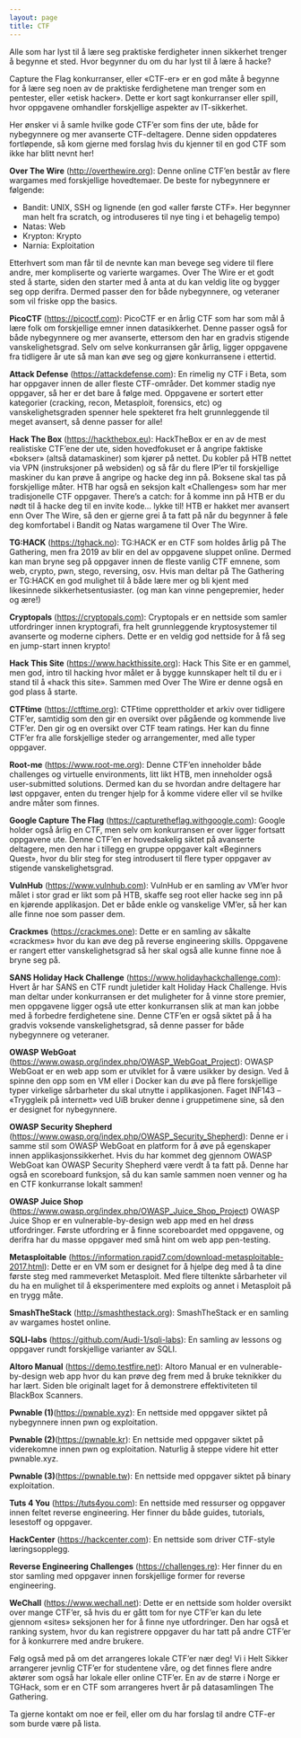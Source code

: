 ```yaml
---
layout: page
title: CTF
---
```


Alle som har lyst til å lære seg praktiske ferdigheter innen sikkerhet trenger å begynne et sted. Hvor begynner du om du har lyst til å lære å hacke?

Capture the Flag konkurranser, eller «CTF-er» er en god måte å begynne for å lære seg noen av de praktiske ferdighetene man trenger som en pentester, eller «etisk hacker». Dette er kort sagt konkurranser eller spill, hvor oppgavene omhandler forskjellige aspekter av IT-sikkerhet.

Her ønsker vi å samle hvilke gode CTF’er som fins der ute, både for nybegynnere og mer avanserte CTF-deltagere. Denne siden oppdateres fortløpende, så kom gjerne med forslag hvis du kjenner til en god CTF som ikke har blitt nevnt her!

**Over The Wire** (<http://overthewire.org>): Denne online CTF’en består av flere wargames med forskjellige hovedtemaer. De beste for nybegynnere er følgende:

* Bandit: UNIX, SSH og lignende (en god «aller første CTF». Her begynner man helt fra scratch, og introduseres til nye ting i et behagelig tempo)
* Natas: Web
* Krypton: Krypto
* Narnia: Exploitation

Etterhvert som man får til de nevnte kan man bevege seg videre til flere andre, mer kompliserte og varierte wargames.
Over The Wire er et godt sted å starte, siden den starter med å anta at du kan veldig lite og bygger seg opp derifra. Dermed passer den for både nybegynnere, og veteraner som vil friske opp the basics.

**PicoCTF** (<https://picoctf.com>): PicoCTF er en årlig CTF som har som mål å lære folk om forskjellige emner innen datasikkerhet. Denne passer også for både nybegynnere og mer avanserte, ettersom den har en gradvis stigende vanskelighetsgrad. Selv om selve konkurransen går årlig, ligger oppgavene fra tidligere år ute så man kan øve seg og gjøre konkurransene i ettertid.

**Attack Defense** (<https://attackdefense.com>): En rimelig ny CTF i Beta, som har oppgaver innen de aller fleste CTF-områder. Det kommer stadig nye oppgaver, så her er det bare å følge med. Oppgavene er sortert etter kategorier (cracking, recon, Metasploit, forensics, etc) og vanskelighetsgraden spenner hele spekteret fra helt grunnleggende til meget avansert, så denne passer for alle!

**Hack The Box** (<https://hackthebox.eu>): HackTheBox er en av de mest realistiske CTF’ene der ute, siden hovedfokuset er å angripe faktiske «bokser» (altså datamaskiner) som kjører på nettet. Du kobler på HTB nettet via VPN (instruksjoner på websiden) og så får du flere IP’er til forskjellige maskiner du kan prøve å angripe og hacke deg inn på. Boksene skal tas på forskjellige måter. HTB har også en seksjon kalt «Challenges» som har mer tradisjonelle CTF oppgaver. There’s a catch: for å komme inn på HTB er du nødt til å hacke deg til en invite kode… lykke til!
HTB er hakket mer avansert enn Over The Wire, så den er gjerne grei å ta fatt på når du begynner å føle deg komfortabel i Bandit og Natas wargamene til Over The Wire.

**TG:HACK** (<https://tghack.no>): TG:HACK er en CTF som holdes årlig på The Gathering, men fra 2019 av blir en del av oppgavene sluppet online. Dermed kan man bryne seg på oppgaver innen de fleste vanlig CTF emnene, som web, crypto, pwn, stego, reversing, osv. Hvis man deltar på The Gathering er TG:HACK en god mulighet til å både lære mer og bli kjent med likesinnede sikkerhetsentusiaster. (og man kan vinne pengepremier, heder og ære!)

**Cryptopals** (<https://cryptopals.com>): Cryptopals er en nettside som samler utfordringer innen kryptografi, fra helt grunnleggende kryptosystemer til avanserte og moderne ciphers. Dette er en veldig god nettside for å få seg en jump-start innen krypto!

**Hack This Site** (<https://www.hackthissite.org>): Hack This Site er en gammel, men god, intro til hacking hvor målet er å bygge kunnskaper helt til du er i stand til å «hack this site». Sammen med Over The Wire er denne også en god plass å starte.

**CTFtime** (<https://ctftime.org>): CTFtime opprettholder et arkiv over tidligere CTF’er, samtidig som den gir en oversikt over pågående og kommende live CTF’er. Den gir og en oversikt over CTF team ratings. Her kan du finne CTF’er fra alle forskjellige steder og arrangementer, med alle typer oppgaver.

**Root-me** (<https://www.root-me.org>): Denne CTF’en inneholder både challenges og virtuelle environments, litt likt HTB, men inneholder også user-submitted solutions. Dermed kan du se hvordan andre deltagere har løst oppgaver, enten du trenger hjelp for å komme videre eller vil se hvilke andre måter som finnes.

**Google Capture The Flag** (<https://capturetheflag.withgoogle.com>): Google holder også årlig en CTF, men selv om konkurransen er over ligger fortsatt oppgavene ute. Denne CTF’en er hovedsakelig siktet på avanserte deltagere, men den har i tillegg en gruppe oppgaver kalt «Beginners Quest», hvor du blir steg for steg introdusert til flere typer oppgaver av stigende vanskelighetsgrad.

**VulnHub** (<https://www.vulnhub.com>): VulnHub er en samling av VM’er hvor målet i stor grad er likt som på HTB, skaffe seg root eller hacke seg inn på en kjørende applikasjon. Det er både enkle og vanskelige VM’er, så her kan alle finne noe som passer dem.

**Crackmes** (<https://crackmes.one>): Dette er en samling av såkalte «crackmes» hvor du kan øve deg på reverse engineering skills. Oppgavene er rangert etter vanskelighetsgrad så her skal også alle kunne finne noe å bryne seg på.

**SANS Holiday Hack Challenge** (<https://www.holidayhackchallenge.com>): Hvert år har SANS en CTF rundt juletider kalt Holiday Hack Challenge. Hvis man deltar under konkurransen er det muligheter for å vinne store premier, men oppgavene ligger også ute etter konkurransen slik at man kan jobbe med å forbedre ferdighetene sine. Denne CTF’en er også siktet på å ha gradvis voksende vanskelighetsgrad, så denne passer for både nybegynnere og veteraner.

**OWASP WebGoat** (<https://www.owasp.org/index.php/OWASP_WebGoat_Project>): OWASP WebGoat er en web app som er utviklet for å være usikker by design. Ved å spinne den opp som en VM eller i Docker kan du øve på flere forskjellige typer virkelige sårbarheter du skal utnytte i applikasjonen. Faget INF143 – «Tryggleik på internett» ved UiB bruker denne i gruppetimene sine, så den er designet for nybegynnere.

**OWASP Security Shepherd** (<https://www.owasp.org/index.php/OWASP_Security_Shepherd>): Denne er i samme stil som OWASP WebGoat en platform for å øve på egenskaper innen applikasjonssikkerhet. Hvis du har kommet deg gjennom OWASP WebGoat kan OWASP Security Shepherd være verdt å ta fatt på. Denne har også en scoreboard funksjon, så du kan samle sammen noen venner og ha en CTF konkurranse lokalt sammen!

**OWASP Juice Shop** (<https://www.owasp.org/index.php/OWASP_Juice_Shop_Project>) OWASP Juice Shop er en vulnerable-by-design web app med en hel drøss utfordringer. Første utfordring er å finne scoreboardet med oppgavene, og derifra har du masse oppgaver med små hint om web app pen-testing.

**Metasploitable** (<https://information.rapid7.com/download-metasploitable-2017.html>): Dette er en VM som er designet for å hjelpe deg med å ta dine første steg med rammeverket Metasploit. Med flere tiltenkte sårbarheter vil du ha en mulighet til å eksperimentere med exploits og annet i Metasploit på en trygg måte.

**SmashTheStack** (<http://smashthestack.org>): SmashTheStack er en samling av wargames hostet online.

**SQLI-labs** (<https://github.com/Audi-1/sqli-labs>): En samling av lessons og oppgaver rundt forskjellige varianter av SQLI.

**Altoro Manual** (<https://demo.testfire.net>): Altoro Manual er en vulnerable-by-design web app hvor du kan prøve deg frem med å bruke teknikker du har lært. Siden ble originalt laget for å demonstrere effektiviteten til BlackBox Scanners.

**Pwnable (1)**(<https://pwnable.xyz>): En nettside med oppgaver siktet på nybegynnere innen pwn og exploitation.

**Pwnable (2)**(<https://pwnable.kr>): En nettside med oppgaver siktet på viderekomne innen pwn og exploitation. Naturlig å steppe videre hit etter pwnable.xyz.

**Pwnable (3)**(<https://pwnable.tw>): En nettside med oppgaver siktet på binary exploitation.

**Tuts 4 You** (<https://tuts4you.com>): En nettside med ressurser og oppgaver innen feltet reverse engineering. Her finner du både guides, tutorials, lesestoff og oppgaver.

**HackCenter** (<https://hackcenter.com>): En nettside som driver CTF-style læringsopplegg.

**Reverse Engineering Challenges** (<https://challenges.re>): Her finner du en stor samling med oppgaver innen forskjellige former for reverse engineering.

**WeChall** (<https://www.wechall.net>): Dette er en nettside som holder oversikt over mange CTF’er, så hvis du er gått tom for nye CTF’er kan du lete gjennom «sites» seksjonen her for å finne nye utfordringer. Den har også et ranking system, hvor du kan registrere oppgaver du har tatt på andre CTF’er for å konkurrere med andre brukere.

Følg også med på om det arrangeres lokale CTF’er nær deg! Vi i Helt Sikker arrangerer jevnlig CTF’er for studentene våre, og det finnes flere andre aktører som også har lokale eller online CTF’er. En av de større i Norge er TGHack, som er en CTF som arrangeres hvert år på datasamlingen The Gathering.

Ta gjerne kontakt om noe er feil, eller om du har forslag til andre CTF-er som burde være på lista.
